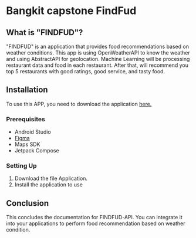 # Bangkit capstone FindFud

## What is "FINDFUD"?
"FINDFUD" is an application that provides food recommendations based on weather conditions. This app is using OpenWeatherAPI to know the weather and using AbstractAPI for geolocation. Machine Learning 
will be processing restaurant data and food in each restaurant. After that, will recommend you top 5 restaurants with good ratings, good service, and tasty food.


## Installation

To use this APP, you need to download the application <a href="https://drive.google.com/file/d/1C3vs8yCPo6UUbaxcB6B9Uz_9LaF7nm6v/view?usp=sharing">here.</a>

### Prerequisites

- Android Studio
- <a href="https://www.figma.com/file/leaaMG49WAFQ7LuHFnHriI/FindFud?type=design&node-id=284%3A505&t=BumxvVa4GwEdKDWR-1">Figma</a>
- Maps SDK
- Jetpack Compose

### Setting Up

1. Download the file Application.
3. Install the application to use

## Conclusion

This concludes the documentation for FINDFUD-API. You can integrate it into your
applications to perform food recommendation based on weather condition. 
